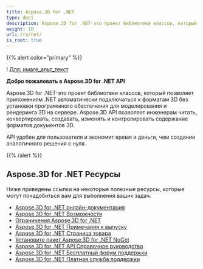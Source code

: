 ```yaml
---
title: Aspose.3D for .NET
type: docs
description: Aspose.3D for .NET-это проект библиотеки классов, который позволяет приложениям .NET автоматически подключаться к форматам 3D без установки программного обеспечения для моделирования и рендеринга 3D на сервере. Aspose.3D API позволяет инженерам читать, конвертировать, создавать, изменять и контролировать содержание форматов документов 3D.
weight: 10
url: /ru/net/
is_root: true
---
```

{{% alert color="primary" %}}

! [Для: имаге_альт_текст](home_1.png)

**Добро пожаловать в Aspose.3D for .NET API**

Aspose.3D for .NET-это проект библиотеки классов, который позволяет приложениям .NET автоматически подключаться к форматам 3D без установки программного обеспечения для моделирования и рендеринга 3D на сервере. Aspose.3D API позволяет инженерам читать, конвертировать, создавать, изменять и контролировать содержание форматов документов 3D.

API удобен для пользователя и экономит время и деньги, чем создание аналогичного решения с нуля.

{{% /alert %}}
##  **Aspose.3D for .NET Ресурсы**
Ниже приведены ссылки на некоторые полезные ресурсы, которые могут понадобиться вам для выполнения ваших задач.

- [Aspose.3D for .NET онлайн-документация](/3d/ru/net/)
- [Aspose.3D for .NET Возможности](/3d/ru/net/product-overview/#productoverview-richfeatures)
- [Ограничения Aspose.3D for .NET](/3d/ru/net/installation/#installation-systemrequirements)
- [Aspose.3D for .NET Примечания к выпуску](https://releases.aspose.com/3d/net/release-notes/)
- [Aspose.3D for .NET Страница товара](https://products.aspose.com/3d/net/)
- [Установите пакет Aspose.3D for .NET NuGet](https://www.nuget.org/packages/Aspose.3D/)
- [Aspose.3D for .NET API Справочное руководство](https://reference.aspose.com/3d/net)
- [Aspose.3D for .NET Бесплатный форум поддержки](https://forum.aspose.com/c/3d/18)
- [Aspose.3D for .NET Платная служба поддержки](https://helpdesk.aspose.com/)
